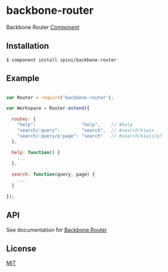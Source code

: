 # backbone-router

  Backbone Router [Component](https://github.com/component/component/wiki/Components)

## Installation

    $ component install spini/backbone-router

## Example

```js

var Router = require('backbone-router');

var Workspace = Router.extend({

  routes: {
    "help":                 "help",    // #help
    "search/:query":        "search",  // #search/kiwis
    "search/:query/p:page": "search"   // #search/kiwis/p7
  },

  help: function() {
    ...
  },

  search: function(query, page) {
    ...
  }

});

```

## API

See documentation for [Backbone.Router](http://backbonejs.org/#Router)

## License

[MIT](https://github.com/spini/backbone-router/blob/master/LICENSE)